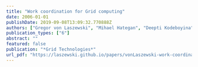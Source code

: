 ```yaml
---
title: "Work coordination for Grid computing"
date: 2006-01-01
publishDate: 2019-09-08T13:09:32.770888Z
authors: ["Gregor von Laszewski", "Mihael Hategan", "Deepti Kodeboyina"]
publication_types: ["6"]
abstract: ""
featured: false
publication: "*Grid Technologies*"
url_pdf: "https://laszewski.github.io/papers/vonLaszewski-work-coordination.pdf"
---
```


